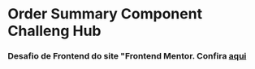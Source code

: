 # Order Summary Component Challeng Hub

### Desafio de Frontend do site "Frontend Mentor. Confira [aqui](https://www.frontendmentor.io/challenges/order-summary-component-QlPmajDUj)